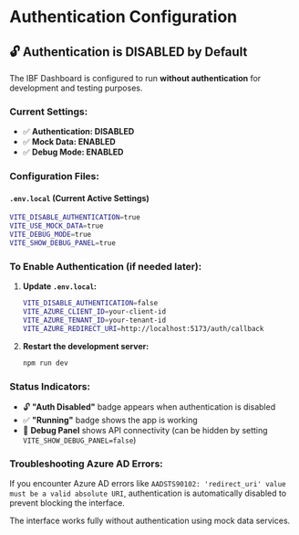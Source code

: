# Authentication Configuration

## 🔓 **Authentication is DISABLED by Default**

The IBF Dashboard is configured to run **without authentication** for development and testing purposes.

### Current Settings:
- ✅ **Authentication: DISABLED**
- ✅ **Mock Data: ENABLED** 
- ✅ **Debug Mode: ENABLED**

### Configuration Files:

#### `.env.local` (Current Active Settings)
```bash
VITE_DISABLE_AUTHENTICATION=true
VITE_USE_MOCK_DATA=true
VITE_DEBUG_MODE=true
VITE_SHOW_DEBUG_PANEL=true
```

### To Enable Authentication (if needed later):

1. **Update `.env.local`:**
   ```bash
   VITE_DISABLE_AUTHENTICATION=false
   VITE_AZURE_CLIENT_ID=your-client-id
   VITE_AZURE_TENANT_ID=your-tenant-id
   VITE_AZURE_REDIRECT_URI=http://localhost:5173/auth/callback
   ```

2. **Restart the development server:**
   ```bash
   npm run dev
   ```

### Status Indicators:
- 🔓 **"Auth Disabled"** badge appears when authentication is disabled
- ✅ **"Running"** badge shows the app is working
- 🔧 **Debug Panel** shows API connectivity (can be hidden by setting `VITE_SHOW_DEBUG_PANEL=false`)

### Troubleshooting Azure AD Errors:
If you encounter Azure AD errors like `AADSTS90102: 'redirect_uri' value must be a valid absolute URI`, authentication is automatically disabled to prevent blocking the interface.

The interface works fully without authentication using mock data services.
